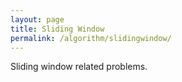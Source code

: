 ```yaml
---
layout: page
title: Sliding Window
permalink: /algorithm/slidingwindow/
---
```


Sliding window related problems.

